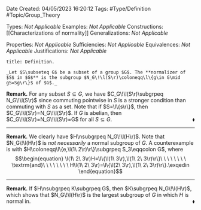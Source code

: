 <div class="topSpace"></div>

Date Created: 04/05/2023 16:20:12
Tags: #Type/Definition #Topic/Group_Theory

Types: _Not Applicable_
Examples: _Not Applicable_
Constructions: [[Characterizations of normality]]
Generalizations: _Not Applicable_

Properties: _Not Applicable_
Sufficiencies: _Not Applicable_
Equivalences: _Not Applicable_
Justifications: _Not Applicable_

``` ad-Definition
title: Definition.

_Let $S\subseteq G$ be a subset of a group $G$. The **normalizer of $S$ in $G$** is the subgroup $N_G\!\l(S\r)\coloneqq\l\{g\in G\mid gS=Sg\r\}$ of $G$._

```

**Remark.** For any subset $S\subseteq G$, we have $C_G\!\l(S\r)\subgrpeq N_G\!\l(S\r)$ since commuting pointwise in $S$ is a stronger condition than commuting with $S$ as a set. Note that if $S=\l\{s\r\}$, then $C_G\!\l(S\r)=N_G\!\l(S\r)$. If $G$ is abelian, then $C_G\!\l(S\r)=N_G\!\l(S\r)=G$ for all $S\subseteq G$.<span style="float:right;">$\blacklozenge$</span>

---

**Remark.** We clearly have $H\nsubgrpeq N_G\!\l(H\r)$. Note that $N_G\!\l(H\r)$ is _not necessarily_ a normal subgroup of $G$. A counterexample is with $H\coloneqq\l\{e,\l(1\ 2\r)\r\}\subgrpeq S_3\eqqcolon G$, where
$$\begin{equation}
    \l(1\ 2\ 3\r)H=\l\{\l(1\ 3\r),\l(1\ 2\ 3\r)\r\}\ \ \ \ \ \ \ \ \textrm{and}\ \ \ \ \ \ \ \ H\l(1\ 2\ 3\r)=\l\{\l(2\ 3\r),\l(1\ 2\ 3\r)\r\}.\exqedin
\end{equation}$$

---


**Remark.** If $H\nsubgrpeq K\subgrpeq G$, then $K\subgrpeq N_G\!\l(H\r)$, which shows that $N_G\!\l(H\r)$ is the largest subgroup of $G$ in which $H$ is normal in.<span style="float:right;">$\blacklozenge$</span>
